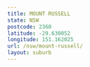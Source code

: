 ```yaml
---
title: MOUNT RUSSELL
state: NSW
postcode: 2360
latitude: -29.630052
longitude: 151.162025
url: /nsw/mount-russell/
layout: suburb
---
```

